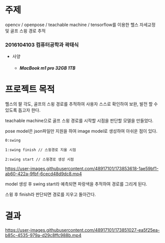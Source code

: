 # 주제

opencv / openpose / teachable machine / tensorflow를 이용한 헬스 자세교정 및 골프 스윙 경로 추적

### 2016104103 컴퓨터공학과 곽태식

* 사양

    - ##### MacBook m1 pro 32GB 1TB

# 프로젝트 목적

헬스의 팔 각도, 골프의 스윙 경로를 추적하여 사용자 스스로 확인하여 보완, 발전 할 수 있도록 돕고자 한다.



teachable machine으로 골프 스윙 경로를 시작할 시점을 판단할 모델을 만들었다.

pose model은 json파일만 지원을 하여 image model로 생성하여 아쉬운 점이 있다.

    0:swing

    1:swing finish // 스윙경로 지울 시점

    2:swing start // 스윙경로 생성 시점

https://user-images.githubusercontent.com/48917101/173853618-1ae59bf1-ab60-422a-9fbf-6cecd48d9dc8.mp4


model 생성 후 swing start라 예측되면 파랑색을 추적하여 경로를 그리게 된다.

스윙 후 finish라 판단되면 경로를 지우고 돌아간다.

# 결과

https://user-images.githubusercontent.com/48917101/173851027-ea5f25ea-b85c-4535-979a-d29c8ffc988b.mp4

